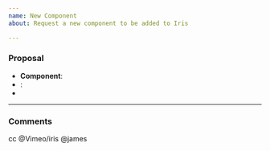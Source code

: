 ```yaml
---
name: New Component
about: Request a new component to be added to Iris

---
```


### Proposal
- **Component**: <!--- Proposed Component Name -->
- **<!--- Project/Team/Feature -->**: 
- 

***
### Comments
cc @Vimeo/iris @james

